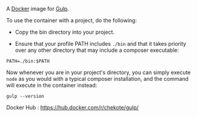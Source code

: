 A [Docker](https://www.docker.com) image for [Gulp](http://gulpjs.com/).

To use the container with a project, do the following:

* Copy the bin directory into your project.

* Ensure that your profile PATH includes `./bin` and that it takes priority over
any other directory that may include a composer executable:

`PATH=./bin:$PATH`

Now whenever you are in your project's directory, you can simply execute
`node` as you would with a typical composer installation, and the command
will execute in the container instead:

`gulp --version`

Docker Hub : https://hub.docker.com/r/chekote/gulp/
